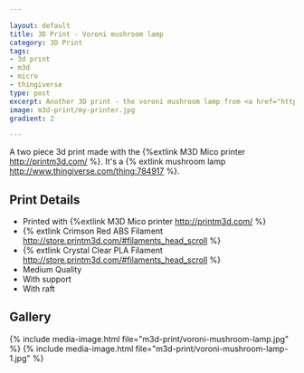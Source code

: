 ```yaml
---

layout: default
title: 3D Print - Voroni mushroom lamp
category: 3D Print
tags:
- 3d print
- m3d
- micro
- thingiverse
type: post
excerpt: Another 3D print - the voroni mushroom lamp from <a href="http://www.thingiverse.com/thing:784917">thingiverse</a>  
image: m3d-print/my-printer.jpg
gradient: 2

---
```


A two piece 3d print made with the {%extlink M3D Mico printer http://printm3d.com/ %}.
It's a {% extlink mushroom lamp http://www.thingiverse.com/thing:784917 %}.

## Print Details

* Printed with {%extlink M3D Mico printer http://printm3d.com/ %}
* {% extlink Crimson Red ABS Filament http://store.printm3d.com/#filaments_head_scroll %}
* {% extlink Crystal Clear PLA Filament http://store.printm3d.com/#filaments_head_scroll %}
* Medium Quality
* With support
* With raft

## Gallery

{% include media-image.html file="m3d-print/voroni-mushroom-lamp.jpg" %}
{% include media-image.html file="m3d-print/voroni-mushroom-lamp-1.jpg" %}
